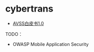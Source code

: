 # cybertrans
- [AVSS白皮书1.0](https://liyansong2018.github.io/cybertrans/blogs/AVSSWhitePaper/AVSSWhitePaperReleasedv10_zh)

TODO：

- OWASP Mobile Application Security